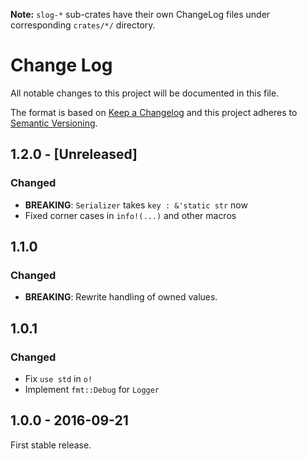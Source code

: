 **Note:** `slog-*` sub-crates have their own ChangeLog files under
corresponding `crates/*/` directory.

# Change Log
All notable changes to this project will be documented in this file.

The format is based on [Keep a Changelog](http://keepachangelog.com/)
and this project adheres to [Semantic Versioning](http://semver.org/).

## 1.2.0 - [Unreleased]
### Changed

* **BREAKING**: `Serializer` takes `key : &'static str` now
* Fixed corner cases in `info!(...)` and other macros

## 1.1.0
### Changed

* **BREAKING**: Rewrite handling of owned values.

## 1.0.1
### Changed

* Fix `use std` in `o!`
* Implement `fmt::Debug` for `Logger`

## 1.0.0 - 2016-09-21

First stable release.
